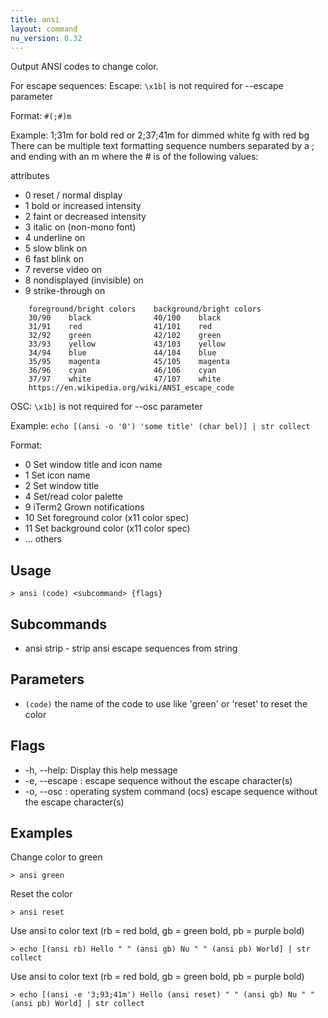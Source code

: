```yaml
---
title: ansi
layout: command
nu_version: 0.32
---
```

Output ANSI codes to change color.

For escape sequences:
Escape: `\x1b[` is not required for --escape parameter

Format: `#(;#)m`

Example: 1;31m for bold red or 2;37;41m for dimmed white fg with red bg
There can be multiple text formatting sequence numbers
separated by a ; and ending with an m where the # is of the
following values:

attributes
* 0    reset / normal display
* 1    bold or increased intensity
* 2    faint or decreased intensity
* 3    italic on (non-mono font)
* 4    underline on
* 5    slow blink on
* 6    fast blink on
* 7    reverse video on
* 8    nondisplayed (invisible) on
* 9    strike-through on

```
    foreground/bright colors    background/bright colors
    30/90    black              40/100    black
    31/91    red                41/101    red
    32/92    green              42/102    green
    33/93    yellow             43/103    yellow
    34/94    blue               44/104    blue
    35/95    magenta            45/105    magenta
    36/96    cyan               46/106    cyan
    37/97    white              47/107    white
    https://en.wikipedia.org/wiki/ANSI_escape_code
```
OSC: `\x1b]` is not required for --osc parameter

Example: `echo [(ansi -o '0') 'some title' (char bel)] | str collect`

Format:
* 0 Set window title and icon name
* 1 Set icon name
* 2 Set window title
* 4 Set/read color palette
* 9 iTerm2 Grown notifications
* 10 Set foreground color (x11 color spec)
* 11 Set background color (x11 color spec)
* ... others

## Usage
```shell
> ansi (code) <subcommand> {flags} 
 ```

## Subcommands
* ansi strip - strip ansi escape sequences from string

## Parameters
* `(code)` the name of the code to use like 'green' or 'reset' to reset the color

## Flags
* -h, --help: Display this help message
* -e, --escape <any>: escape sequence without the escape character(s)
* -o, --osc <any>: operating system command (ocs) escape sequence without the escape character(s)

## Examples
  Change color to green
```shell
> ansi green
 ```

  Reset the color
```shell
> ansi reset
 ```

  Use ansi to color text (rb = red bold, gb = green bold, pb = purple bold)
```shell
> echo [(ansi rb) Hello " " (ansi gb) Nu " " (ansi pb) World] | str collect
 ```

  Use ansi to color text (rb = red bold, gb = green bold, pb = purple bold)
```shell
> echo [(ansi -e '3;93;41m') Hello (ansi reset) " " (ansi gb) Nu " " (ansi pb) World] | str collect
 ```

